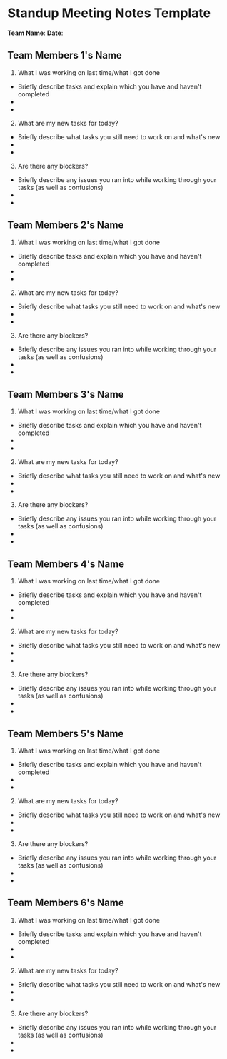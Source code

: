 # Standup Meeting Notes Template

**Team Name**:
**Date**: 

## Team Members 1's Name

1. What I was working on last time/what I got done
- Briefly describe tasks and explain which you have and haven't completed
- 
- 
2. What are my new tasks for today?
- Briefly describe what tasks you still need to work on and what's new
- 
- 
3. Are there any blockers?
- Briefly describe any issues you ran into while working through your tasks (as well as confusions)
- 
- 

## Team Members 2's Name

1. What I was working on last time/what I got done
- Briefly describe tasks and explain which you have and haven't completed
- 
- 
2. What are my new tasks for today?
- Briefly describe what tasks you still need to work on and what's new
- 
- 
3. Are there any blockers?
- Briefly describe any issues you ran into while working through your tasks (as well as confusions)
- 
- 

## Team Members 3's Name

1. What I was working on last time/what I got done
- Briefly describe tasks and explain which you have and haven't completed
- 
- 
2. What are my new tasks for today?
- Briefly describe what tasks you still need to work on and what's new
- 
- 
3. Are there any blockers?
- Briefly describe any issues you ran into while working through your tasks (as well as confusions)
- 
- 

## Team Members 4's Name

1. What I was working on last time/what I got done
- Briefly describe tasks and explain which you have and haven't completed
- 
- 
2. What are my new tasks for today?
- Briefly describe what tasks you still need to work on and what's new
- 
- 
3. Are there any blockers?
- Briefly describe any issues you ran into while working through your tasks (as well as confusions)
- 
- 

## Team Members 5's Name

1. What I was working on last time/what I got done
- Briefly describe tasks and explain which you have and haven't completed
- 
- 
2. What are my new tasks for today?
- Briefly describe what tasks you still need to work on and what's new
- 
- 
3. Are there any blockers?
- Briefly describe any issues you ran into while working through your tasks (as well as confusions)
- 
- 

## Team Members 6's Name

1. What I was working on last time/what I got done
- Briefly describe tasks and explain which you have and haven't completed
- 
- 
2. What are my new tasks for today?
- Briefly describe what tasks you still need to work on and what's new
- 
- 
3. Are there any blockers?
- Briefly describe any issues you ran into while working through your tasks (as well as confusions)
- 
- 

